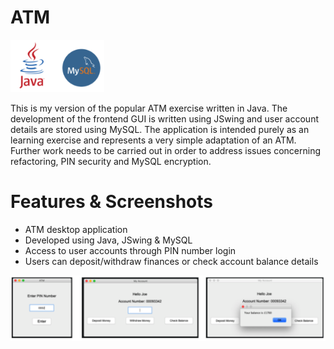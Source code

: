 # ATM
<img src="images/Java_MySQL.png" width="150" >

This is my version of the popular ATM exercise written in Java. The development of the frontend GUI is written using JSwing and user account details are stored using MySQL. The application is intended purely as an learning exercise and represents a very simple adaptation of an ATM. Further work needs to be carried out in order to address issues concerning refactoring, PIN security and MySQL encryption.

# Features & Screenshots
* ATM desktop application 
* Developed using Java, JSwing & MySQL
* Access to user accounts through PIN number login 
* Users can deposit/withdraw finances or check account balance details

<img src="images/ATM_screenshot.png" width="1000" >
